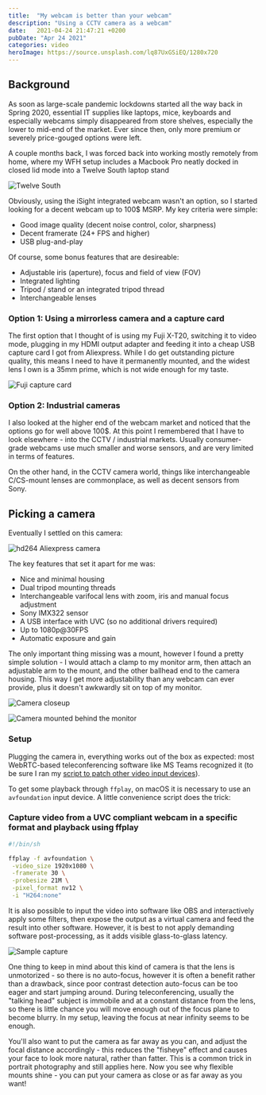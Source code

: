 ```yaml
---
title:  "My webcam is better than your webcam"
description: "Using a CCTV camera as a webcam"
date:   2021-04-24 21:47:21 +0200
pubDate: "Apr 24 2021"
categories: video
heroImage: https://source.unsplash.com/lq87UxGSiEQ/1280x720
---
```


## Background

As soon as large-scale pandemic lockdowns started all the way back in Spring 2020, essential IT supplies like laptops, mice, keyboards and especially webcams simply disappeared from store shelves, especially the lower to mid-end of the market. Ever since then, only more premium or severely price-gouged options were left.

A couple months back, I was forced back into working mostly remotely from home, where my WFH setup includes a Macbook Pro neatly docked in closed lid mode into a Twelve South laptop stand

![Twelve South](https://cdn.shopify.com/s/files/1/0094/1621/2537/products/BookArc_MacBook2016_Product_e404a077-d5cf-458e-a710-4a5b98e3ff78_530x.jpg)

Obviously, using the iSight integrated webcam wasn't an option, so I started looking for a decent webcam up to 100$ MSRP. My key criteria were simple:

- Good image quality (decent noise control, color, sharpness)
- Decent framerate (24+ FPS and higher)
- USB plug-and-play
  
Of course, some bonus features that are desireable:

- Adjustable iris (aperture), focus and field of view (FOV)
- Integrated lighting
- Tripod / stand or an integrated tripod thread
- Interchangeable lenses

### Option 1: Using a mirrorless camera and a capture card

The first option that I thought of is using my Fuji X-T20, switching it to video mode, plugging in my HDMI output adapter and feeding it into a cheap USB capture card I got from Aliexpress. While I do get outstanding picture quality, this means I need to have it permanently mounted, and the widest lens I own is a 35mm prime, which is not wide enough for my taste.

![Fuji capture card](/assets/camera-capture.jpeg)

### Option 2: Industrial cameras

I also looked at the higher end of the webcam market and noticed that the options go for well above 100$. At this point I remembered that I have to look elsewhere - into the CCTV / industrial markets. Usually consumer-grade webcams use much smaller and worse sensors, and are very limited in terms of features.

On the other hand, in the CCTV camera world, things like interchangeable C/CS-mount lenses are commonplace, as well as decent sensors from Sony.

## Picking a camera

Eventually I settled on this camera:

![hd264 Aliexpress camera](/assets/aliexpress-cam.png)

The key features that set it apart for me was:

- Nice and minimal housing
- Dual tripod mounting threads
- Interchangeable varifocal lens with zoom, iris and manual focus adjustment
- Sony IMX322 sensor
- A USB interface with UVC (so no additional drivers required)
- Up to 1080p@30FPS
- Automatic exposure and gain

The only important thing missing was a mount, however I found a pretty simple solution - I would attach a clamp to my monitor arm, then attach an adjustable arm to the mount, and the other ballhead end to the camera housing. This way I get more adjustability than any webcam can ever provide, plus it doesn't awkwardly sit on top of my monitor.

![Camera closeup](/assets/cam0.jpg)

![Camera mounted behind the monitor](/assets/camera-mounted.png)

### Setup

Plugging the camera in, everything works out of the box as expected: most WebRTC-based teleconferencing software like MS Teams recognized it (to be sure I ran my [script to patch other video input devices](https://gist.github.com/DaniruKun/a1d57e64ae3f7c0a92bbbb2d0950f4c1)).

To get some playback through `ffplay`, on macOS it is necessary to use an `avfoundation` input device. A little convenience script does the trick:

### Capture video from a UVC compliant webcam in a specific format and playback using ffplay

```sh
#!/bin/sh

ffplay -f avfoundation \
 -video_size 1920x1080 \
 -framerate 30 \
 -probesize 21M \
 -pixel_format nv12 \
 -i "H264:none"

```

It is also possible to input the video into software like OBS and interactively apply some filters, then expose the output as a virtual camera and feed the result into other software. However, it is best to not apply demanding software post-processing, as it adds visible glass-to-glass latency.

![Sample capture](/assets/camera-capture-sample.png)

One thing to keep in mind about this kind of camera is that the lens is unmotorized - so there is no auto-focus, however it is often a benefit rather than a drawback, since poor contrast detection auto-focus can be too eager and start jumping around. During teleconferencing, usually the "talking head" subject is immobile and at a constant distance from the lens, so there is little chance you will move enough out of the focus plane to become blurry. In my setup, leaving the focus at near infinity seems to be enough.

You'll also want to put the camera as far away as you can, and adjust the focal distance accordingly - this reduces the "fisheye" effect and causes your face to look more natural, rather than fatter. This is a common trick in portrait photography and still applies here. Now you see why flexible mounts shine - you can put your camera as close or as far away as you want!

